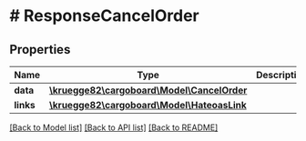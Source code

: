 # # ResponseCancelOrder

## Properties

Name | Type | Description | Notes
------------ | ------------- | ------------- | -------------
**data** | [**\kruegge82\cargoboard\Model\CancelOrder**](CancelOrder.md) |  |
**links** | [**\kruegge82\cargoboard\Model\HateoasLink**](HateoasLink.md) |  | [optional]

[[Back to Model list]](../../README.md#models) [[Back to API list]](../../README.md#endpoints) [[Back to README]](../../README.md)
